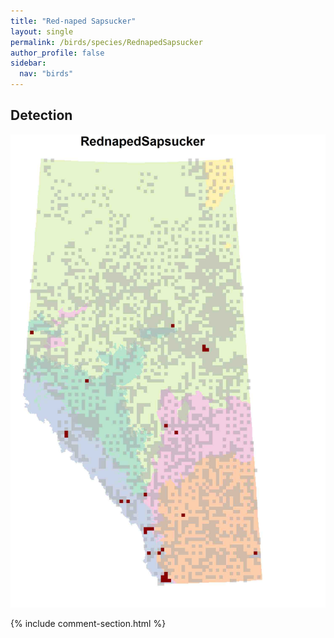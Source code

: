 ```yaml
---
title: "Red-naped Sapsucker"
layout: single
permalink: /birds/species/RednapedSapsucker
author_profile: false
sidebar:
  nav: "birds"
---
```


<h2>Detection</h2>

![](/assets/images/birds/RednapedSapsucker/det.jpg)

{% include comment-section.html %}
